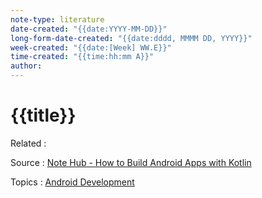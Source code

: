 ```yaml
---
note-type: literature
date-created: "{{date:YYYY-MM-DD}}"
long-form-date-created: "{{date:dddd, MMMM DD, YYYY}}"
week-created: "{{date:[Week] WW.E}}"
time-created: "{{time:hh:mm A}}"
author:
---
```


# {{title}}

Related : 

Source : [Note Hub - How to Build Android Apps with Kotlin](../Book%20Notes%20and%20References%20Library%20📚/How%20to%20Build%20Android%20Apps%20with%20Kotlin/Note%20Hub%20-%20How%20to%20Build%20Android%20Apps%20with%20Kotlin.md)

Topics : [Android Development](../4-hub-notes-🚉/Android%20Development.md)

<!-- Takeaways and Inspirations -->
